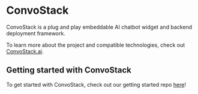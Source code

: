# ConvoStack

ConvoStack is a plug and play embeddable AI chatbot widget and backend deployment framework.

To learn more about the project and compatible technologies, check out [ConvoStack.ai](https://convostack.ai/).

## Getting started with ConvoStack

To get started with ConvoStack, check out our getting started
repo [here](https://github.com/ConvoStack/getting-started)!
